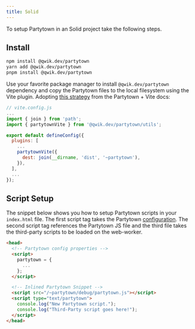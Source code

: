 ```yaml
---
title: Solid
---
```


To setup Partytown in an Solid project take the following steps.

## Install

```bash
npm install @qwik.dev/partytown
yarn add @qwik.dev/partytown
pnpm install @qwik.dev/partytown
```

Use your favorite package manager to install `@qwik.dev/partytown` dependency and
copy the Partytown files to the local filesystem using the Vite plugin.
Adopting [this strategy](https://partytown.qwik.dev/copy-library-files#vite) from the Partytown + Vite docs:

```js
// vite.config.js
...
import { join } from 'path';
import { partytownVite } from '@qwik.dev/partytown/utils';

export default defineConfig({
  plugins: [
    ...
    partytownVite({
      dest: join(__dirname, 'dist', '~partytown'),
    }),
  ],
  ...
});
```

## Script Setup

The snippet below shows you how to setup Partytown scripts in your `index.html` file. The first script tag takes the Partytown [configuration](/configuration). The second script tag references the Partytown JS file and the third file takes the third-party scripts to be loaded on the web-worker.

```html
<head>
  <!-- Partytown config properties -->
  <script>
    partytown = {
      ...
    };
  </script>

  <!-- Inlined Partytown Snippet -->
  <script src="/~partytown/debug/partytown.js"></script>
  <script type="text/partytown">
    console.log("New Partytown script.");
    console.log("Third-Party script goes here!");
  </script>
</head>
```
